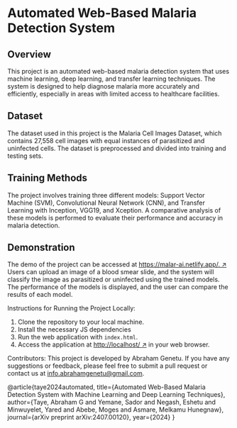# Automated Web-Based Malaria Detection System
## Overview
This project is an automated web-based malaria detection system that uses machine learning, deep learning, and transfer learning techniques. The system is designed to help diagnose malaria more accurately and efficiently, especially in areas with limited access to healthcare facilities.

## Dataset
The dataset used in this project is the Malaria Cell Images Dataset, which contains 27,558 cell images with equal instances of parasitized and uninfected cells. The dataset is preprocessed and divided into training and testing sets.

## Training Methods
The project involves training three different models: Support Vector Machine (SVM), Convolutional Neural Network (CNN), and Transfer Learning with Inception, VGG19, and Xception. A comparative analysis of these models is performed to evaluate their performance and accuracy in malaria detection.

## Demonstration
The demo of the project can be accessed at [https://malar-ai.netlify.app/. ↗](https://malar-ai.netlify.app/.) Users can upload an image of a blood smear slide, and the system will classify the image as parasitized or uninfected using the trained models. The performance of the models is displayed, and the user can compare the results of each model.

Instructions for Running the Project Locally:
1. Clone the repository to your local machine.
2. Install the necessary JS dependencies
3. Run the web application with `index.html`.
4. Access the application at [http://localhost/ ↗](http://localhost/) in your web browser.

Contributors:
This project is developed by Abraham Genetu. If you have any suggestions or feedback, please feel free to submit a pull request or contact us at info.abrahamgenetu@gmail.com.

@article{taye2024automated,
  title={Automated Web-Based Malaria Detection System with Machine Learning and Deep Learning Techniques},
  author={Taye, Abraham G and Yemane, Sador and Negash, Eshetu and Minwuyelet, Yared and Abebe, Moges and Asmare, Melkamu Hunegnaw},
  journal={arXiv preprint arXiv:2407.00120},
  year={2024}
}
